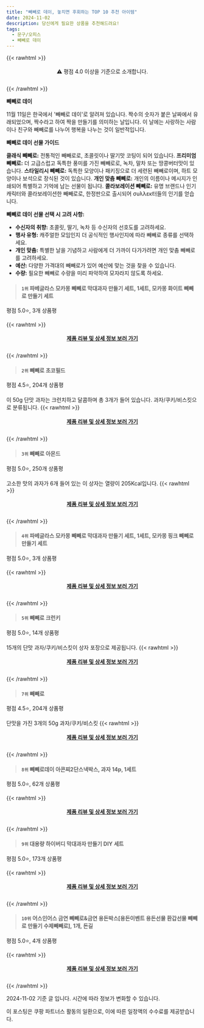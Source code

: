 ```yaml
---
title: "빼빼로 데이, 놓치면 후회하는 TOP 10 추천 아이템"
date: 2024-11-02
description: 당신에게 필요한 상품을 추천해드려요!
tags:
  - 문구/오피스
  - 빼빼로 데이
---
```

{{< rawhtml >}}<div class="toc" style="text-align: center; height: 50px; line-height: 2;">  <p>⚠️ 평점 4.0 이상을 기준으로 소개합니다.<br></p></div> {{< /rawhtml >}}

**빼빼로 데이**

11월 11일은 한국에서 '빼빼로 데이'로 알려져 있습니다. 짝수의 숫자가 붙은 날짜에서 유래되었으며, 짝수라고 하여 짝을 만들기를 의미하는 날입니다. 이 날에는 사랑하는 사람이나 친구와 빼빼로를 나누어 행복을 나누는 것이 일반적입니다.

**빼빼로 데이 선물 가이드**

**클래식 빼빼로:** 전통적인 빼빼로로, 초콜릿이나 딸기맛 코팅이 되어 있습니다.
**프리미엄 빼빼로:** 더 고급스럽고 독특한 풍미를 가진 빼빼로로, 녹차, 말차 또는 땅콩버터맛이 있습니다.
**스타일리시 빼빼로:** 독특한 모양이나 패키징으로 더 세련된 빼빼로이며, 하트 모양이나 보석으로 장식된 것이 있습니다.
**개인 맞춤 빼빼로:** 개인의 이름이나 메시지가 인쇄되어 특별하고 기억에 남는 선물이 됩니다.
**콜라보레이션 빼빼로:** 유명 브랜드나 인기 캐릭터와 콜라보레이션한 빼빼로로, 한정판으로 출시되어 συλλεκ터들의 인기를 얻습니다.

**빼빼로 데이 선물 선택 시 고려 사항:**

* **수신자의 취향:** 초콜릿, 딸기, 녹차 등 수신자의 선호도를 고려하세요.
* **행사 유형:** 캐주얼한 모임인지 더 공식적인 행사인지에 따라 빼빼로 종류를 선택하세요.
* **개인 맞춤:** 특별한 날을 기념하고 사람에게 더 가까이 다가가려면 개인 맞춤 빼빼로를 고려하세요.
* **예산:** 다양한 가격대의 빼빼로가 있어 예산에 맞는 것을 찾을 수 있습니다.
* **수량:** 필요한 빼빼로 수량을 미리 파악하여 모자라지 않도록 하세요.


>#### `1위` 파베글라스 모카몽 빼빼로 막대과자 만들기 세트, 1세트, 모카몽 화이트 빼빼로 만들기 세트
평점 5.0⭐, 3개 상품평


{{< rawhtml >}}<div class="toc" style="text-align: center; height: 50px; line-height: 2;"><p><b><a href="https://link.coupang.com/re/AFFSDP?lptag=AF5033054&pageKey=8364655925&itemId=24167113787&vendorItemId=91185425256&traceid=V0-153-5d1313fd863855b3&clickBeacon=41604460-990c-11ef-910d-981839057ea3%7E3&requestid=20241102201858630152980002&token=31850C%7CMIXED">제품 리뷰 및 상세 정보 보러 가기</a></b><br></p> </div>{{< /rawhtml >}}

>#### `2위` 빼빼로 초코필드
평점 4.5⭐, 204개 상품평

이 50g 단맛 과자는 크런치하고 달콤하며 총 3개가 들어 있습니다. 과자/쿠키/비스킷으로 분류됩니다.
{{< rawhtml >}}<div class="toc" style="text-align: center; height: 50px; line-height: 2;"><p><b><a href="https://link.coupang.com/re/AFFSDP?lptag=AF5033054&pageKey=7973206656&itemId=22090537544&vendorItemId=89137537849&traceid=V0-153-a209ff6ba8bbc480&requestid=20241102201858630152980002&token=31850C%7CMIXED">제품 리뷰 및 상세 정보 보러 가기</a></b><br></p> </div>{{< /rawhtml >}}

>#### `3위` 빼빼로 아몬드
평점 5.0⭐, 250개 상품평

고소한 맛의 과자가 6개 들어 있는 이 상자는 열량이 205Kcal입니다.
{{< rawhtml >}}<div class="toc" style="text-align: center; height: 50px; line-height: 2;"><p><b><a href="https://link.coupang.com/re/AFFSDP?lptag=AF5033054&pageKey=7851918087&itemId=21403701773&vendorItemId=88460288807&traceid=V0-153-7ad693d0f34d0506&requestid=20241102201858630152980002&token=31850C%7CMIXED">제품 리뷰 및 상세 정보 보러 가기</a></b><br></p> </div>{{< /rawhtml >}}

>#### `4위` 파베글라스 모카몽 빼빼로 막대과자 만들기 세트, 1세트, 모카몽 핑크 빼빼로 만들기 세트
평점 5.0⭐, 3개 상품평


{{< rawhtml >}}<div class="toc" style="text-align: center; height: 50px; line-height: 2;"><p><b><a href="https://link.coupang.com/re/AFFSDP?lptag=AF5033054&pageKey=8364655925&itemId=24167113791&vendorItemId=91185425266&traceid=V0-153-5d1313fd863855b3&clickBeacon=41604460-990c-11ef-96d1-0dc3a29b8b80%7E3&requestid=20241102201858630152980002&token=31850C%7CMIXED">제품 리뷰 및 상세 정보 보러 가기</a></b><br></p> </div>{{< /rawhtml >}}

>#### `5위` 빼빼로 크런키
평점 5.0⭐, 14개 상품평

15개의 단맛 과자/쿠키/비스킷이 상자 포장으로 제공됩니다.
{{< rawhtml >}}<div class="toc" style="text-align: center; height: 50px; line-height: 2;"><p><b><a href="https://link.coupang.com/re/AFFSDP?lptag=AF5033054&pageKey=1676511193&itemId=17910001870&vendorItemId=85072690926&traceid=V0-153-772731fd5d65a7db&requestid=20241102201858630152980002&token=31850C%7CMIXED">제품 리뷰 및 상세 정보 보러 가기</a></b><br></p> </div>{{< /rawhtml >}}

>#### `7위` 빼빼로
평점 4.5⭐, 204개 상품평

단맛을 가진 3개의 50g 과자/쿠키/비스킷
{{< rawhtml >}}<div class="toc" style="text-align: center; height: 50px; line-height: 2;"><p><b><a href="https://link.coupang.com/re/AFFSDP?lptag=AF5033054&pageKey=7973206656&itemId=22090536915&vendorItemId=89137537376&traceid=V0-153-a209ff6ba8bbc480&requestid=20241102201858630152980002&token=31850C%7CMIXED">제품 리뷰 및 상세 정보 보러 가기</a></b><br></p> </div>{{< /rawhtml >}}

>#### `8위` 빼빼로데이 아콘찌2단스낵박스, 과자 14p, 1세트
평점 5.0⭐, 62개 상품평


{{< rawhtml >}}<div class="toc" style="text-align: center; height: 50px; line-height: 2;"><p><b><a href="https://link.coupang.com/re/AFFSDP?lptag=AF5033054&pageKey=7300022793&itemId=20396930418&vendorItemId=87479484035&traceid=V0-153-f6744bca1042e9f2&clickBeacon=41604460-990c-11ef-9a18-1d3904b29354%7E3&requestid=20241102201858630152980002&token=31850C%7CMIXED">제품 리뷰 및 상세 정보 보러 가기</a></b><br></p> </div>{{< /rawhtml >}}

>#### `9위` 대용량 하이버디 막대과자 만들기 DIY 세트
평점 5.0⭐, 173개 상품평


{{< rawhtml >}}<div class="toc" style="text-align: center; height: 50px; line-height: 2;"><p><b><a href="https://link.coupang.com/re/AFFSDP?lptag=AF5033054&pageKey=6842629644&itemId=21564482786&vendorItemId=88616586692&traceid=V0-153-1a3916f3df78a19a&requestid=20241102201858630152980002&token=31850C%7CMIXED">제품 리뷰 및 상세 정보 보러 가기</a></b><br></p> </div>{{< /rawhtml >}}

>#### `10위` 어스인어스 금연 빼빼로&금연 용돈박스[용돈이벤트 용돈선물 환갑선물 빼빼로 만들기 수제빼빼로], 1개, 돈길
평점 5.0⭐, 4개 상품평


{{< rawhtml >}}<div class="toc" style="text-align: center; height: 50px; line-height: 2;"><p><b><a href="https://link.coupang.com/re/AFFSDP?lptag=AF5033054&pageKey=8409224238&itemId=24312919098&vendorItemId=91328896689&traceid=V0-153-9a14f5b524e78488&clickBeacon=41604460-990c-11ef-a537-205c0fad6a5f%7E3&requestid=20241102201858630152980002&token=31850C%7CMIXED">제품 리뷰 및 상세 정보 보러 가기</a></b><br></p> </div>{{< /rawhtml >}}


2024-11-02 기준 글 입니다.
시간에 따라 정보가 변화할 수 있습니다.

이 포스팅은 쿠팡 파트너스 활동의 일환으로, 이에 따른 일정액의 수수료를 제공받습니다.